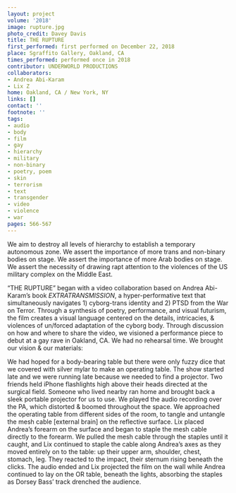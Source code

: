 ```yaml
---
layout: project
volume: '2018'
image: rupture.jpg
photo_credit: Davey Davis
title: THE RUPTURE
first_performed: first performed on December 22, 2018
place: Sgraffito Gallery, Oakland, CA
times_performed: performed once in 2018
contributor: UNDERWORLD PRODUCTIONS
collaborators:
- Andrea Abi-Karam
- Lix Z
home: Oakland, CA / New York, NY
links: []
contact: ''
footnote: ''
tags:
- audio
- body
- film
- gay
- hierarchy
- military
- non-binary
- poetry, poem
- skin
- terrorism
- text
- transgender
- video
- violence
- war
pages: 566-567
---
```




We aim to destroy all levels of hierarchy to establish a temporary autonomous zone. We assert the importance of more trans and non-binary bodies on stage. We assert the importance of more Arab bodies on stage. We assert the necessity of drawing rapt attention to the violences of the US military complex on the Middle East.

“THE RUPTURE” began with a video collaboration based on Andrea Abi-Karam’s book _EXTRATRANSMISSION_, a hyper-performative text that simultaneously navigates 1) cyborg-trans identity and 2) PTSD from the War on Terror. Through a synthesis of poetry, performance, and visual futurism, the film creates a visual language centered on the details, intricacies, & violences of un/forced adaptation of the cyborg body. Through discussion on how and where to share the video, we visioned a performance piece to debut at a gay rave in Oakland, CA. We had no rehearsal time. We brought our vision & our materials:

We had hoped for a body-bearing table but there were only fuzzy dice that we covered with silver mylar to make an operating table. The show started late and we were running late because we needed to find a projector. Two friends held iPhone flashlights high above their heads directed at the surgical field. Someone who lived nearby ran home and brought back a sleek portable projector for us to use. We played the audio recording over the PA, which distorted & boomed throughout the space. We approached the operating table from different sides of the room, to tangle and untangle the mesh cable [external brain] on the reflective surface. Lix placed Andrea’s forearm on the surface and began to staple the mesh cable directly to the forearm. We pulled the mesh cable through the staples until it caught, and Lix continued to staple the cable along Andrea’s axes as they moved entirely on to the table: up their upper arm, shoulder, chest, stomach, leg. They reacted to the impact, their sternum rising beneath the clicks. The audio ended and Lix projected the film on the wall while Andrea continued to lay on the OR table, beneath the lights, absorbing the staples as Dorsey Bass’ track drenched the audience.
